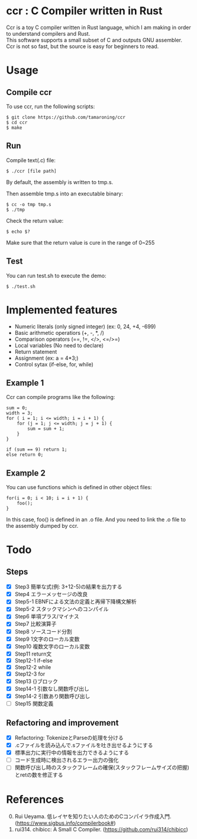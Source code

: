# ccr : C Compiler written in Rust
Ccr is a toy C compiler written in Rust language, which I am making in order to understand compilers and Rust.  
This software supports a small subset of C and outputs GNU assembler.  
Ccr is not so fast, but the source is easy for beginners to read.   

# Usage
## Compile ccr
To use ccr, run the following scripts:
```
$ git clone https://github.com/tamaroning/ccr
$ cd ccr
$ make
```

## Run
Compile text(.c) file:  
```
$ ./ccr [file path]
```
By default, the assembly is written to tmp.s.  
  
Then assemble tmp.s into an executable binary:  
```
$ cc -o tmp tmp.s
$ ./tmp
```

Check the return value:  
```
$ echo $?
```
Make sure that the return value is cure in the range of 0~255  

## Test
You can run test.sh to execute the demo:  
```
$ ./test.sh
```

# Implemented features
- Numeric literals (only signed integer) (ex: 0, 24, +4, -699)
- Basic arithmetic operatiors (+, -, *, /)
- Comparison operators (==, !=, </>, <=/>=)
- Local variables (No need to declare)
- Return statement
- Assignment (ex: a = 4*3;)
- Control sytax (if-else, for, while)

## Example 1
Ccr can compile programs like the following:  
```
sum = 0;
width = 3;
for ( i = 1; i <= width; i = i + 1) {
    for (j = 1; j <= width; j = j + 1) {
        sum = sum + 1;
    }
}

if (sum == 9) return 1;
else return 0;
```

## Example 2
You can use functions which is defined in other object files:  
```
for(i = 0; i < 10; i = i + 1) {
    foo();
}
```
In this case, foo() is defined in an .o file.
And you need to link the .o file to the assembly dumped by ccr.  

# Todo
## Steps  
- [x] Step3 簡単な式(例: 3+12-5)の結果を出力する
- [x] Step4 エラーメッセージの改良
- [x] Step5-1 EBNFによる文法の定義と再帰下降構文解析
- [x] Step5-2 スタックマシンへのコンパイル
- [x] Step6 単項プラス/マイナス
- [x] Step7 比較演算子
- [x] Step8 ソースコード分割
- [x] Step9 1文字のローカル変数
- [x] Step10 複数文字のローカル変数
- [x] Step11 return文
- [x] Step12-1 if-else
- [x] Step12-2 while
- [x] Step12-3 for
- [x] Step13 {}ブロック
- [x] Step14-1 引数なし関数呼び出し
- [x] Step14-2 引数あり関数呼び出し
- [ ] Step15 関数定義

##  Refactoring and improvement
- [x] Refactoring: TokenizeとParseの処理を分ける  
- [x] .cファイルを読み込んで.sファイルを吐き出せるようにする
- [x] 標準出力に実行中の情報を出力できるようにする
- [ ] コード生成時に検出されるエラー出力の強化
- [ ] 関数呼び出し時のスタックフレームの確保(スタックフレームサイズの把握)とretの数を修正する

# References
0. Rui Ueyama. 低レイヤを知りたい人のためのCコンパイラ作成入門. (https://www.sigbus.info/compilerbook#)  
1. rui314. chibicc: A Small C Compiler. (https://github.com/rui314/chibicc)  
